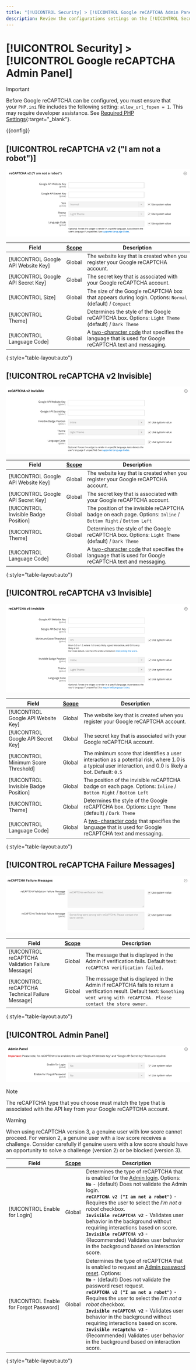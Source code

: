 ```yaml
---
title: "[!UICONTROL Security] > [!UICONTROL Google reCAPTCHA Admin Panel]"
description: Review the configurations settings on the [!UICONTROL Security] > [!UICONTROL Google reCAPTCHA Admin Panel] page of the Commerce Admin.
---
```

# [!UICONTROL Security] > [!UICONTROL Google reCAPTCHA Admin Panel]

>[!IMPORTANT]
>
>Before Google reCAPTCHA can be configured, you must ensure that your `PHP.ini` file includes the following setting: `allow_url_fopen = 1`. This may require developer assistance. See [Required PHP Settings](https://devdocs.magento.com/guides/v2.4/install-gde/prereq/php-settings.html){:target="_blank"}.

{{config}}

<!-- [reCAPTCHA v2 ("I am not a robot")](https://docs.magento.com/user-guide/stores/security-google-recaptcha.html) -->

## [!UICONTROL reCAPTCHA v2 ("I am not a robot")]

![reCAPTCHA v2 ("I am not a robot")](./assets/recaptcha-admin-v2-not-robot.png)<!-- zoom -->

|Field|[Scope](../../getting-started/websites-stores-views.md#scope-settings)|Description|
|--|--|--|
|[!UICONTROL Google API Website Key]|Global|The website key that is created when you register your Google reCAPTCHA account.|
|[!UICONTROL Google API Secret Key]|Global|The secret key that is associated with your Google reCAPTCHA account.|
|[!UICONTROL Size]|Global|The size of the Google reCAPTCHA box that appears during login. Options: `Normal` (default) / `Compact`|
|[!UICONTROL Theme]|Global|Determines the style of the Google reCAPTCHA box. Options: `Light Theme` (default) / `Dark Theme`|
|[!UICONTROL Language Code]|Global|A [two-character code](https://developers.google.com/recaptcha/docs/language) that specifies the language that is used for Google reCAPTCHA text and messaging.|

{:style="table-layout:auto"}

## [!UICONTROL reCAPTCHA v2 Invisible]

![reCAPTCHA v2 Invisible](./assets/recaptcha-admin-v2-invisible.png)<!-- zoom -->

|Field|[Scope](../../getting-started/websites-stores-views.md#scope-settings)|Description|
|--|--|--|
|[!UICONTROL Google API Website Key]|Global|The website key that is created when you register your Google reCAPTCHA account.|
|[!UICONTROL Google API Secret Key]|Global|The secret key that is associated with your Google reCAPTCHA account.|
|[!UICONTROL Invisible Badge Position]|Global|The position of the invisible reCAPTCHA badge on each page. Options: `Inline` / `Bottom Right` / `Bottom Left`|
|[!UICONTROL Theme]|Global|Determines the style of the Google reCAPTCHA box. Options: `Light Theme` (default) / `Dark Theme`|
|[!UICONTROL Language Code]|Global|A [two-character code](https://developers.google.com/recaptcha/docs/language) that specifies the language that is used for Google reCAPTCHA text and messaging.|

{:style="table-layout:auto"}

## [!UICONTROL reCAPTCHA v3 Invisible]

![reCAPTCHA v3 Invisible](./assets/recaptcha-admin-v3-invisible.png)<!-- zoom -->

|Field|[Scope](../../getting-started/websites-stores-views.md#scope-settings)|Description|
|--|--|--|
|[!UICONTROL Google API Website Key]|Global|The website key that is created when you register your Google reCAPTCHA account.|
|[!UICONTROL Google API Secret Key]|Global| The secret key that is associated with your Google reCAPTCHA account.|
|[!UICONTROL Minimum Score Threshold]|Global| The minimum score that identifies a user interaction as a potential risk, where 1.0 is a typical user interaction, and 0.0 is likely a bot. Default: `0.5`|
|[!UICONTROL Invisible Badge Position]|Global|The position of the invisible reCAPTCHA badge on each page. Options: `Inline` / `Bottom Right` / `Bottom Left`|
|[!UICONTROL Theme]|Global|Determines the style of the Google reCAPTCHA box. Options: `Light Theme` (default) / `Dark Theme`|
|[!UICONTROL Language Code]|Global|A [two-character code](https://developers.google.com/recaptcha/docs/language) that specifies the language that is used for Google reCAPTCHA text and messaging.|

{:style="table-layout:auto"}

## [!UICONTROL reCAPTCHA Failure Messages]

![Failure messages](./assets/recaptcha-admin-failure-messages.png)<!-- zoom -->

|Field|[Scope](../../getting-started/websites-stores-views.md#scope-settings)|Description|
|--|--|--|
|[!UICONTROL reCAPTCHA Validation Failure Message]|Global|The message that is displayed in the Admin if verification fails. Default text: `reCAPTCHA verification failed.`|
|[!UICONTROL reCAPTCHA Technical Failure Message]|Global|The message that is displayed in the Admin if reCAPTCHA fails to return a verification result. Default text: `Something went wrong with reCAPTCHA. Please contact the store owner.`|

{:style="table-layout:auto"}

## [!UICONTROL Admin Panel]

![Admin Panel](./assets/recaptcha-admin-panel.png)<!-- zoom -->

>[!NOTE]
>
>The reCAPTCHA type that you choose must match the type that is associated with the API key from your Google reCAPTCHA account.

>[!WARNING]
>
>When using reCAPTCHA version 3, a genuine user with low score cannot proceed. For version 2, a genuine user with a low score receives a challenge. Consider carefully if genuine users with a low score should have an opportunity to solve a challenge (version 2) or be blocked (version 3).

|Field|[Scope](../../getting-started/websites-stores-views.md#scope-settings)|Description|
|--|--|--|
|[!UICONTROL Enable for Login]|Global|Determines the type of reCAPTCHA that is enabled for the [Admin login](https://experienceleague.adobe.com/docs/commerce-admin/start/admin/admin-signin.html). Options:<br/>**`No`** - (default) Does not validate the Admin login.<br />**`reCAPTCHA v2 ("I am not a robot")`** - Requires the user to select the _I'm not a robot_ checkbox.<br />**`Invisible reCAPTCHA v2`** - Validates user behavior in the background without requiring interactions based on score.<br/>**`Invisible reCAPTCHA v3`** -  (Recommended) Validates user behavior in the background based on interaction score.|
|[!UICONTROL Enable for Forgot Password]|Global|Determines the type of reCAPTCHA that is enabled to request an [Admin password reset](https://experienceleague.adobe.com/docs/commerce-admin/start/admin/admin-signin.html#reset-your-password). Options:<br/>**`No`** - (default) Does not validate the password reset request.<br />**`reCAPTCHA v2 ("I am not a robot")`** - Requires the user to select the _I'm not a robot_ checkbox.<br />**`Invisible reCAPTCHA v2`** - Validates user behavior in the background without requiring interactions based on score.<br/>**`Invisible reCaptcha v3`** -  (Recommended) Validates user behavior in the background based on interaction score.|

{:style="table-layout:auto"}
